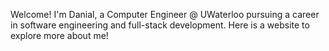 Welcome! I'm Danial, a Computer Engineer @ UWaterloo pursuing a career in software engineering and full-stack development. Here is a website to explore more about me!
